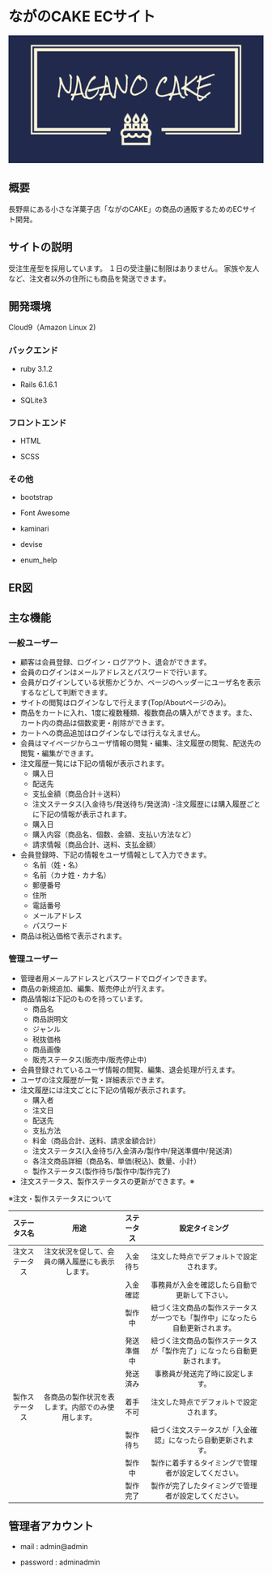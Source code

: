 # ながのCAKE ECサイト
![ロゴ](https://raw.githubusercontent.com/team-potechi/nagano-cake/main/app/assets/images/linkedin_banner_image_1.png)

## 概要
長野県にある小さな洋菓子店「ながのCAKE」の商品の通販するためのECサイト開発。

## サイトの説明
受注生産型を採用しています。
１日の受注量に制限はありません。
家族や友人など、注文者以外の住所にも商品を発送できます。

## 開発環境

Cloud9（Amazon Linux 2)

### バックエンド

- ruby 3.1.2

- Rails 6.1.6.1

- SQLite3

### フロントエンド

- HTML

- SCSS

### その他

- bootstrap

- Font Awesome

- kaminari

- devise

- enum_help

## ER図



## 主な機能

### 一般ユーザー

  - 顧客は会員登録、ログイン・ログアウト、退会ができます。
  - 会員のログインはメールアドレスとパスワードで行います。
  - 会員がログインしている状態かどうか、ページのヘッダーにユーザ名を表示するなどして判断できます。
  - サイトの閲覧はログインなしで行えます(Top/Aboutページのみ)。
  - 商品をカートに入れ、1度に複数種類、複数商品の購入ができます。また、カート内の商品は個数変更・削除ができます。
  - カートへの商品追加はログインなしでは行えなえません。
  - 会員はマイページからユーザ情報の閲覧・編集、注文履歴の閲覧、配送先の閲覧・編集ができます。
  - 注文履歴一覧には下記の情報が表示されます。
    - 購入日
    - 配送先
    - 支払金額（商品合計＋送料）
    - 注文ステータス(入金待ち/発送待ち/発送済)
  -注文履歴には購入履歴ごとに下記の情報が表示されます。
    - 購入日
    - 購入内容（商品名、個数、金額、支払い方法など）
    - 請求情報（商品合計、送料、支払金額）
  - 会員登録時、下記の情報をユーザ情報として入力できます。
    - 名前（姓・名）
    - 名前（カナ姓・カナ名）
    - 郵便番号
    - 住所
    - 電話番号
    - メールアドレス
    - パスワード
  - 商品は税込価格で表示されます。

### 管理ユーザー

  - 管理者用メールアドレスとパスワードでログインできます。
  - 商品の新規追加、編集、販売停止が行えます。
  - 商品情報は下記のものを持っています。
    - 商品名
    - 商品説明文
    - ジャンル
    - 税抜価格
    - 商品画像
    - 販売ステータス(販売中/販売停止中)
  - 会員登録されているユーザ情報の閲覧、編集、退会処理が行えます。
  - ユーザの注文履歴が一覧・詳細表示できます。
  - 注文履歴には注文ごとに下記の情報が表示されます。
    - 購入者
    - 注文日
    - 配送先
    - 支払方法
    - 料金（商品合計、送料、請求金額合計）
    - 注文ステータス(入金待ち/入金済み/製作中/発送準備中/発送済)
    - 各注文商品詳細（商品名、単価(税込)、数量、小計）
    - 製作ステータス(製作待ち/製作中/製作完了)
  - 注文ステータス、製作ステータスの更新ができます。※

※注文・製作ステータスについて

|ステータス名|用途|ステータス|設定タイミング|
|:----------:|:--:|:--------:|:------------:|
|注文ステータス|注文状況を促して、会員の購入履歴にも表示します。|入金待ち|注文した時点でデフォルトで設定されます。|
|||入金確認|事務員が入金を確認したら自動で更新して下さい。|
|||製作中|紐づく注文商品の製作ステータスが一つでも「製作中」になったら自動更新されます。|
|||発送準備中|紐づく注文商品の製作ステータスが「製作完了」になったら自動更新されます。|
|||発送済み|事務員が発送完了時に設定します。|
|製作ステータス|各商品の製作状況を表します。内部でのみ使用します。|着手不可|注文した時点でデフォルトで設定されます。|
|||製作待ち|紐づく注文ステータスが「入金確認」になったら自動更新されます。|
|||製作中|製作に着手するタイミングで管理者が設定してください。|
|||製作完了|製作が完了したタイミングで管理者が設定してください。|

## 管理者アカウント

- mail : admin@admin

- password : adminadmin